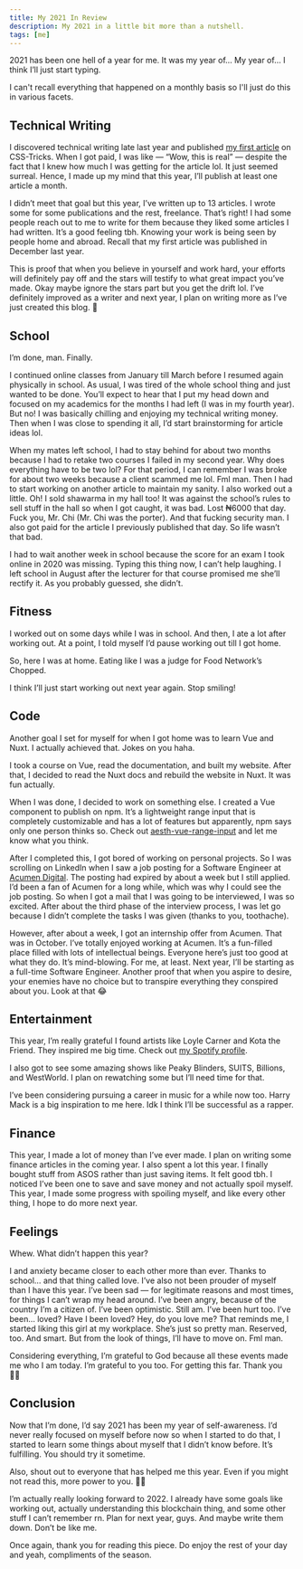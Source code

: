 ```yaml
---
title: My 2021 In Review
description: My 2021 in a little bit more than a nutshell.
tags: [me]
---
```


<nuxt-img provider="cloudinary" src="v1640432159/blog/photo-of-me-looking-at-the-ocean.jpg" quality="100" fit="outside" alt="photo of me looking at the ocean" loading="lazy"></nuxt-img>

2021 has been one hell of a year for me. It was my year of… My year of… I think I’ll just start typing.

I can't recall everything that happened on a monthly basis so I'll just do this in various facets.

## Technical Writing

I discovered technical writing late last year and published [my first article](https://css-tricks.com/give-users-control-the-media-session-api/) on CSS-Tricks. When I got paid, I was like — “Wow, this is real” — despite the fact that I knew how much I was getting for the article lol. It just seemed surreal. Hence, I made up my mind that this year, I’ll publish at least one article a month.

I didn’t meet that goal but this year, I’ve written up to 13 articles. I wrote some for some publications and the rest, freelance. That’s right! I had some people reach out to me to write for them because they liked some articles I had written. It’s a good feeling tbh. Knowing your work is being seen by people home and abroad. Recall that my first article was published in December last year.

This is proof that when you believe in yourself and work hard, your efforts will definitely pay off and the stars will testify to what great impact you’ve made. Okay maybe ignore the stars part but you get the drift lol. I’ve definitely improved as a writer and next year, I plan on writing more as I’ve just created this blog. 🎉

## School

I’m done, man. Finally.

I continued online classes from January till March before I resumed again physically in school. As usual, I was tired of the whole school thing and just wanted to be done. You’ll expect to hear that I put my head down and focused on my academics for the months I had left (I was in my fourth year). But no! I was basically chilling and enjoying my technical writing money. Then when I was close to spending it all, I’d start brainstorming for article ideas lol.

When my mates left school, I had to stay behind for about two months because I had to retake two courses I failed in my second year. Why does everything have to be two lol? For that period, I can remember I was broke for about two weeks because a client scammed me lol. Fml man. Then I had to start working on another article to maintain my sanity. I also worked out a little. Oh! I sold shawarma in my hall too! It was against the school’s rules to sell stuff in the hall so when I got caught, it was bad. Lost ₦6000 that day. Fuck you, Mr. Chi (Mr. Chi was the porter). And that fucking security man. I also got paid for the article I previously published that day. So life wasn’t that bad.

I had to wait another week in school because the score for an exam I took online in 2020 was missing. Typing this thing now, I can’t help laughing. I left school in August after the lecturer for that course promised me she’ll rectify it. As you probably guessed, she didn’t.

## Fitness

I worked out on some days while I was in school. And then, I ate a lot after working out. At a point, I told myself I’d pause working out till I got home.

So, here I was at home. Eating like I was a judge for Food Network’s Chopped.

I think I’ll just start working out next year again. Stop smiling!

## Code

Another goal I set for myself for when I got home was to learn Vue and Nuxt. I actually achieved that. Jokes on you haha.

I took a course on Vue, read the documentation, and built my website. After that, I decided to read the Nuxt docs and rebuild the website in Nuxt. It was fun actually.

When I was done, I decided to work on something else. I created a Vue component to publish on npm. It’s a lightweight range input that is completely customizable and has a lot of features but apparently, npm says only one person thinks so. Check out [aesth-vue-range-input](https://www.npmjs.com/package/aesth-vue-range-input) and let me know what you think.

After I completed this, I got bored of working on personal projects. So I was scrolling on LinkedIn when I saw a job posting for a Software Engineer at [Acumen Digital](https://acumen.digital/). The posting had expired by about a week but I still applied. I’d been a fan of Acumen for a long while, which was why I could see the job posting. So when I got a mail that I was going to be interviewed, I was so excited. After about the third phase of the interview process, I was let go because I didn’t complete the tasks I was given (thanks to you, toothache).

However, after about a week, I got an internship offer from Acumen. That was in October. I’ve totally enjoyed working at Acumen. It’s a fun-filled place filled with lots of intellectual beings. Everyone here’s just too good at what they do. It’s mind-blowing. For me, at least. Next year, I’ll be starting as a full-time Software Engineer. Another proof that when you aspire to desire, your enemies have no choice but to transpire everything they conspired about you. Look at that 😂

## Entertainment

This year, I’m really grateful I found artists like Loyle Carner and Kota the Friend. They inspired me big time. Check out [my Spotify profile](https://open.spotify.com/user/31g2xntmpvowphzjt3kvasz6f66q?si=8f76905f9c234475).

I also got to see some amazing shows like Peaky Blinders, SUITS, Billions, and WestWorld. I plan on rewatching some but I’ll need time for that.

I’ve been considering pursuing a career in music for a while now too. Harry Mack is a big inspiration to me here. Idk I think I’ll be successful as a rapper.

## Finance

This year, I made a lot of money than I’ve ever made. I plan on writing some finance articles in the coming year. I also spent a lot this year. I finally bought stuff from ASOS rather than just saving items. It felt good tbh. I noticed I’ve been one to save and save money and not actually spoil myself. This year, I made some progress with spoiling myself, and like every other thing, I hope to do more next year.

## Feelings

Whew. What didn’t happen this year?

I and anxiety became closer to each other more than ever. Thanks to school… and that thing called love. I’ve also not been prouder of myself than I have this year. I’ve been sad — for legitimate reasons and most times, for things I can’t wrap my head around. I’ve been angry, because of the country I’m a citizen of. I’ve been optimistic. Still am. I’ve been hurt too. I’ve been… loved? Have I been loved? Hey, do you love me? That reminds me, I started liking this girl at my workplace. She’s just so pretty man. Reserved, too. And smart. But from the look of things, I’ll have to move on. Fml man.

Considering everything, I’m grateful to God because all these events made me who I am today. I’m grateful to you too. For getting this far. Thank you 🙏🏽

## Conclusion

Now that I’m done, I’d say 2021 has been my year of self-awareness. I’d never really focused on myself before now so when I started to do that, I started to learn some things about myself that I didn’t know before. It’s fulfilling. You should try it sometime. 

Also, shout out to everyone that has helped me this year. Even if you might not read this, more power to you. ✊🏽

I’m actually really looking forward to 2022. I already have some goals like working out, actually understanding this blockchain thing, and some other stuff I can’t remember rn. Plan for next year, guys. And maybe write them down. Don’t be like me.

Once again, thank you for reading this piece. Do enjoy the rest of your day and yeah, compliments of the season.
